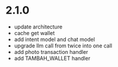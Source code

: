 # 2.1.0

- update architecture
- cache get wallet
- add intent model and chat model
- upgrade llm call from twice into one call
- add photo transaction handler
- add TAMBAH_WALLET handler
